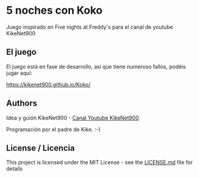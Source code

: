 
# 5 noches con Koko

Juego inspirado en Five nights at Freddy's para el canal de youtube KikeNet900

## El juego

El juego está en fase de desarrollo, así que tiene numeroso fallos, podéis jugar aquí:

https://kikenet900.github.io/Koko/

## Authors

Idea y guión KikeNet900 - [Canal Youtube KikeNet900](https://www.youtube.com/channel/UCftKkIpHVOaERHjkq8qnAdQ)

Programación por el padre de Kike. :-)

## License / Licencia

This project is licensed under the MIT License - see the [LICENSE.md](LICENSE.md) file for details

